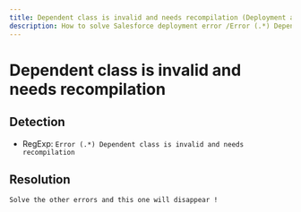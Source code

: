 ```yaml
---
title: Dependent class is invalid and needs recompilation (Deployment assistant)
description: How to solve Salesforce deployment error /Error (.*) Dependent class is invalid and needs recompilation/gm
---
```

<!-- markdownlint-disable MD013 -->
# Dependent class is invalid and needs recompilation

## Detection

- RegExp: `Error (.*) Dependent class is invalid and needs recompilation`

## Resolution

```shell
Solve the other errors and this one will disappear !

```
